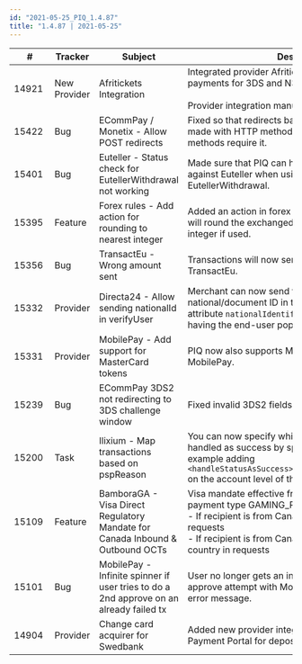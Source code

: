 ```yaml
--- 
id: "2021-05-25_PIQ_1.4.87"
title: "1.4.87 | 2021-05-25"
--- 
```



| #     | Tracker     | Subject   | Description    |
|-------|-------------|-----------|----------------|
| 14921 | New Provider | Afritickets Integration | Integrated provider Afritickets, supporting credit card payments for 3DS and N3DS.<br/><br/>Provider integration manual will be uploaded soon. |
| 15422 | Bug | ECommPay / Monetix - Allow POST redirects | Fixed so that redirects back to PaymentIQ can be made with HTTP method POST since some payment methods require it. |
| 15401 | Bug | Euteller - Status check for EutellerWithdrawal not working | Made sure that PIQ can handle the status checks against Euteller when using transaction type EutellerWithdrawal. |
| 15395 | Feature | Forex rules - Add action for rounding to nearest integer | Added an action in forex rules `Round to integer` that will round the exchanged amount to the nearest integer if used. |
| 15356 | Bug | TransactEu - Wrong amount sent  | Transactions will now send the correct amount to TransactEu. |
| 15332 | Provider | Directa24 - Allow sending nationalId in verifyUser | Merchant can now send the end-user's national/document ID in the verifyuser response as attribute `nationalIdentificationNumber` instead of having the end-user populate it in the cashier. |
| 15331 | Provider | MobilePay - Add support for MasterCard tokens | PIQ now also supports MasterCard tokens with MobilePay. |
| 15239 | Bug | ECommPay 3DS2 not redirecting to 3DS challenge window | Fixed invalid 3DS2 fields in the request to ECommPay. |
| 15200 | Task | Ilixium - Map transactions based on pspReason | You can now specify which pspReasons should be handled as success by specifying the code, for example adding `<handleStatusAsSuccess>544</handleStatusAsSuccess>` on the account level of the config. |
| 15109 | Feature | BamboraGA -  Visa Direct Regulatory Mandate for Canada Inbound & Outbound OCTs | Visa mandate effective from 1 June 2021 for OCTs of payment type GAMING_REPAY or TAX_REBATE:<br/>- If recipient is from Canada, add address and city in requests<br/>- If recipient is from Canada or USA, add state and country in requests |
| 15101 | Bug | MobilePay - Infinite spinner if user tries to do a 2nd approve on an already failed tx | User no longer gets an infinite spinner on 2nd approve attempt with MobilePay, and instead gets an error message. |
| 14904 | Provider | Change card acquirer for Swedbank | Added new provider integration to Swedbank Payment Portal for deposit transactions. |
